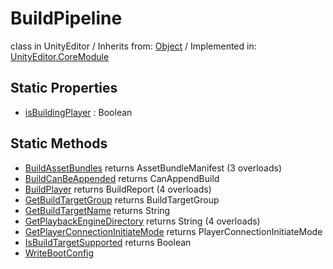 # BuildPipeline
class in UnityEditor
 / Inherits from: <a href="https://docs.unity3d.com/6000.0/Documentation/ScriptReference/Object.html">Object</a> / Implemented in: <a href="https://docs.unity3d.com/6000.0/Documentation/ScriptReference/UnityEditor.CoreModule.html">UnityEditor.CoreModule</a>

## Static Properties
- <a href="https://docs.unity3d.com/6000.0/Documentation/ScriptReference/BuildPipeline-isBuildingPlayer.html">isBuildingPlayer</a> : Boolean

## Static Methods
- <a href="https://docs.unity3d.com/6000.0/Documentation/ScriptReference/BuildPipeline.BuildAssetBundles.html">BuildAssetBundles</a> returns AssetBundleManifest (3 overloads)
- <a href="https://docs.unity3d.com/6000.0/Documentation/ScriptReference/BuildPipeline.BuildCanBeAppended.html">BuildCanBeAppended</a> returns CanAppendBuild
- <a href="https://docs.unity3d.com/6000.0/Documentation/ScriptReference/BuildPipeline.BuildPlayer.html">BuildPlayer</a> returns BuildReport (4 overloads)
- <a href="https://docs.unity3d.com/6000.0/Documentation/ScriptReference/BuildPipeline.GetBuildTargetGroup.html">GetBuildTargetGroup</a> returns BuildTargetGroup
- <a href="https://docs.unity3d.com/6000.0/Documentation/ScriptReference/BuildPipeline.GetBuildTargetName.html">GetBuildTargetName</a> returns String
- <a href="https://docs.unity3d.com/6000.0/Documentation/ScriptReference/BuildPipeline.GetPlaybackEngineDirectory.html">GetPlaybackEngineDirectory</a> returns String (4 overloads)
- <a href="https://docs.unity3d.com/6000.0/Documentation/ScriptReference/BuildPipeline.GetPlayerConnectionInitiateMode.html">GetPlayerConnectionInitiateMode</a> returns PlayerConnectionInitiateMode
- <a href="https://docs.unity3d.com/6000.0/Documentation/ScriptReference/BuildPipeline.IsBuildTargetSupported.html">IsBuildTargetSupported</a> returns Boolean
- <a href="https://docs.unity3d.com/6000.0/Documentation/ScriptReference/BuildPipeline.WriteBootConfig.html">WriteBootConfig</a>
